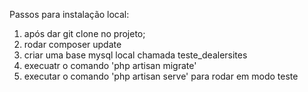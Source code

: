 Passos para instalação local:

1) após dar git clone no projeto;
2) rodar composer update
3) criar uma base mysql local chamada teste_dealersites
4) execuatr o comando 'php artisan migrate'
5) executar o comando 'php artisan serve' para rodar em modo teste
